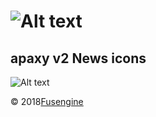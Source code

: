 ![Alt text](https://cdn.fusengine.ch/docker/apaxy.svg)
========================================================

## apaxy v2 News icons

![Alt text](http://fusengine.ch/img/apaxy-v2.png)

&copy; 2018[Fusengine](http://fusengine.com)

